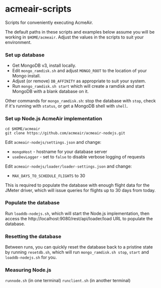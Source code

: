 # acmeair-scripts

Scripts for conveniently executing AcmeAir.

The default paths in these scripts and examples below assume you will be working in `$HOME/acmeair`. Adjust the values in the scripts to suit your environment.

### Set up database

- Get MongoDB v3, install locally.
- Edit `mongo_ramdisk.sh` and adjust `MONGO_ROOT` to the location of your Mongo install.
- Adjust (or remove) `DB_AFFINITY` as appropriate to suit your system.
- Run `mongo_ramdisk.sh start` which will create a ramdisk and start MongoDB with a blank database on it.

Other commands for `mongo_ramdisk.sh`: stop the database with `stop`, check if it's running with `status`, or get a MongoDB shell with `shell`.

### Set up Node.js AcmeAir implementation
```
cd $HOME/acmeair
git clone https://github.com/acmeair/acmeair-nodejs.git
```
Edit `acmeair-nodejs/settings.json` and change:
- `mongoHost` - hostname for your database server
- `useDevLogger` - set to `false` to disable verbose logging of requests

Edit `acmeair-nodejs/loader/loader-settings.json` and change:
- `MAX_DAYS_TO_SCHEDULE_FLIGHTS` to 30

This is required to populate the database with enough flight data for the JMeter driver, which will issue queries for flights up to 30 days from today.

### Populate the database

Run `loaddb-nodejs.sh`, which will start the Node.js implementation, then access the http://localhost:9080/rest/api/loader/load URL to populate the database.

### Resetting the database

Between runs, you can quickly reset the database back to a pristine state by running `resetdb.sh`, which will run `mongo_ramdisk.sh stop`, `start` and `loaddb-nodejs.sh` for you.

### Measuring Node.js

`runnode.sh` (in one terminal)
`runclient.sh` (in another terminal)
